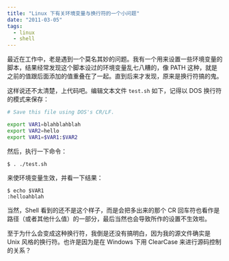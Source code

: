 ```yaml
---
title: "Linux 下有关环境变量与换行符的一个小问题"
date: "2011-03-05"
tags:
  - linux
  - shell
---
```


最近在工作中，老是遇到一个莫名其妙的问题。我有一个用来设置一些环境变量的脚本，结果经常发现这个脚本设过的环境变量乱七八糟的，像 PATH 这种，就是之前的值跟后面添加的值重叠在了一起。直到后来才发现，原来是换行符搞的鬼。

这样说还不太清楚，上代码吧。编辑文本文件 `test.sh` 如下，记得以 DOS 换行符的模式来保存：

<!--more-->

``` bash
# Save this file using DOS's CR/LF.

export VAR1=blahblahblah
export VAR2=hello
export VAR1=$VAR1:$VAR2
```

然后，执行一下命令：

``` plain
$ . ./test.sh
```

来使环境变量生效，并看一下结果：

``` plain
$ echo $VAR1
:helloahblah
```

当然，Shell 看到的还不是这个样子，而是会把多出来的那个 CR 回车符也看作是路径（或者其他什么值）的一部分，最后当然也会导致所作的设置不生效啦。

至于为什么会变成这种换行符，我倒是还没有搞明白，因为我的源文件确实是 Unix 风格的换行符。也许是因为是在 Windows 下用 ClearCase 来进行源码控制的关系？
